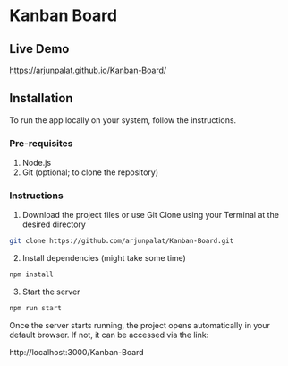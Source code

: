 
# Kanban Board


## Live Demo

https://arjunpalat.github.io/Kanban-Board/


## Installation

To run the app locally on your system, follow the instructions.

 ### Pre-requisites
   1. Node.js
   2. Git (optional; to clone the repository)

 ### Instructions




1) Download the project files or use Git Clone using your Terminal at the desired directory
```bash
git clone https://github.com/arjunpalat/Kanban-Board.git
```  
2) Install dependencies (might take some time)

```bash
npm install
```

3) Start the server

```bash
npm run start
```

Once the server starts running, the project opens automatically in your default browser. If not, it can be accessed via the link:

http://localhost:3000/Kanban-Board
